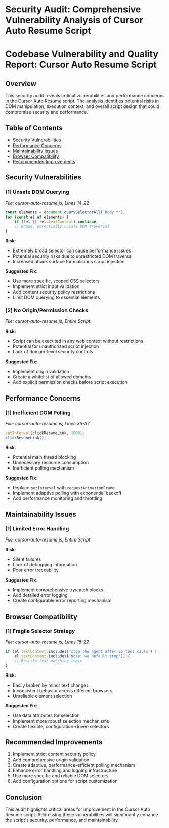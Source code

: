 # Security Audit: Comprehensive Vulnerability Analysis of Cursor Auto Resume Script

# Codebase Vulnerability and Quality Report: Cursor Auto Resume Script

## Overview
This security audit reveals critical vulnerabilities and performance concerns in the Cursor Auto Resume script. The analysis identifies potential risks in DOM manipulation, execution context, and overall script design that could compromise security and performance.

## Table of Contents
- [Security Vulnerabilities](#security-vulnerabilities)
- [Performance Concerns](#performance-concerns)
- [Maintainability Issues](#maintainability-issues)
- [Browser Compatibility](#browser-compatibility)
- [Recommended Improvements](#recommended-improvements)

## Security Vulnerabilities

### [1] Unsafe DOM Querying
_File: cursor-auto-resume.js, Lines 14-22_

```javascript
const elements = document.querySelectorAll('body *');
for (const el of elements) {
    if (!el || !el.textContent) continue;
    // Broad, potentially unsafe DOM traversal
}
```

**Risk**: 
- Extremely broad selector can cause performance issues
- Potential security risks due to unrestricted DOM traversal
- Increased attack surface for malicious script injection

**Suggested Fix**:
- Use more specific, scoped CSS selectors
- Implement strict input validation
- Add content security policy restrictions
- Limit DOM querying to essential elements

### [2] No Origin/Permission Checks
_File: cursor-auto-resume.js, Entire Script_

**Risk**:
- Script can be executed in any web context without restrictions
- Potential for unauthorized script injection
- Lack of domain-level security controls

**Suggested Fix**:
- Implement origin validation
- Create a whitelist of allowed domains
- Add explicit permission checks before script execution

## Performance Concerns

### [1] Inefficient DOM Polling
_File: cursor-auto-resume.js, Lines 35-37_

```javascript
setInterval(clickResumeLink, 1000);
clickResumeLink();
```

**Risk**:
- Potential main thread blocking
- Unnecessary resource consumption
- Inefficient polling mechanism

**Suggested Fix**:
- Replace `setInterval` with `requestAnimationFrame`
- Implement adaptive polling with exponential backoff
- Add performance monitoring and throttling

## Maintainability Issues

### [1] Limited Error Handling
_File: cursor-auto-resume.js, Entire Script_

**Risk**:
- Silent failures
- Lack of debugging information
- Poor error traceability

**Suggested Fix**:
- Implement comprehensive try/catch blocks
- Add detailed error logging
- Create configurable error reporting mechanism

## Browser Compatibility

### [1] Fragile Selector Strategy
_File: cursor-auto-resume.js, Lines 18-22_

```javascript
if (el.textContent.includes('stop the agent after 25 tool calls') || 
    el.textContent.includes('Note: we default stop')) {
    // Brittle text-matching logic
}
```

**Risk**:
- Easily broken by minor text changes
- Inconsistent behavior across different browsers
- Unreliable element selection

**Suggested Fix**:
- Use data attributes for selection
- Implement more robust selection mechanisms
- Create flexible, configuration-driven selectors

## Recommended Improvements
1. Implement strict content security policy
2. Add comprehensive origin validation
3. Create adaptive, performance-efficient polling mechanism
4. Enhance error handling and logging infrastructure
5. Use more specific and reliable DOM selectors
6. Add configuration options for script customization

## Conclusion
This audit highlights critical areas for improvement in the Cursor Auto Resume script. Addressing these vulnerabilities will significantly enhance the script's security, performance, and maintainability.